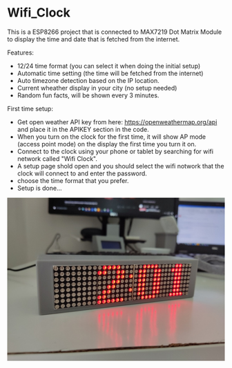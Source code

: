 # Wifi_Clock
This is a ESP8266 project that is connected to MAX7219 Dot Matrix Module to display the time and date that is fetched from the internet.

Features:
- 12/24 time format (you can select it when doing the initial setup)
- Automatic time setting (the time will be fetched from the internet)
- Auto timezone detection based on the IP location.
- Current wheather display in your city (no setup needed)
- Random fun facts, will be shown every 3 minutes.

First time setup:
 -	Get open weather API key from here: https://openweathermap.org/api and place it in the APIKEY section in the code.
 -  When you turn on the clock for the first time, it will show AP mode (access point mode) on the display the first time you turn it on.
 -  Connect to the clock using your phone or tablet by searching for wifi network called "Wifi Clock".
 -  A setup page shold open and you should select the wifi notwork that the clock will connect to and enter the password.
 -  choose the time format that you prefer.
 -  Setup is done...

![alt text](https://github.com/nori0aw/Wifi_Clock/blob/master/FreeCAD_Files/IMG_2021-06-27-14-01-05-535.jpg)
